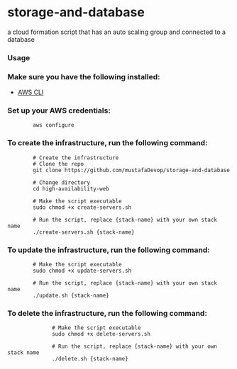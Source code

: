 # storage-and-database
a cloud formation script that has an auto scaling group and connected to a database

### Usage
### Make sure you have the following installed:

* [AWS CLI](https://docs.aws.amazon.com/cli/latest/userguide/getting-started-install.html)

### Set up your AWS credentials:

            aws configure
      
### To create the infrastructure, run the following command:
            
            # Create the infrastructure
            # Clone the repo
            git clone https://github.com/mustafaDevop/storage-and-database

            # Change directory
            cd high-availability-web

            # Make the script executable
            sudo chmod +x create-servers.sh

            # Run the script, replace {stack-name} with your own stack name
            ./create-servers.sh {stack-name}


### To update the infrastructure, run the following command:
            
            # Make the script executable
            sudo chmod +x update-servers.sh

            # Run the script, replace {stack-name} with your own stack name
            ./update.sh {stack-name}
  
### To delete the infrastructure, run the following command:
                  
                  # Make the script executable
                  sudo chmod +x delete-servers.sh

                  # Run the script, replace {stack-name} with your own stack name
                  ./delete.sh {stack-name}
